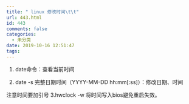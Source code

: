 ```yaml
---
title: " linux 修改时间\t\t"
url: 443.html
id: 443
comments: false
categories:
  - 未分类
date: 2019-10-16 12:51:47
tags:
---
```


1.  date命令：查看当前时间
    
2.  date -s 完整日期时间（YYYY-MM-DD hh:mm\[:ss\]）：修改日期、时间
    

注意时间要加引号 3.hwclock -w 将时间写入bios避免重启失效。